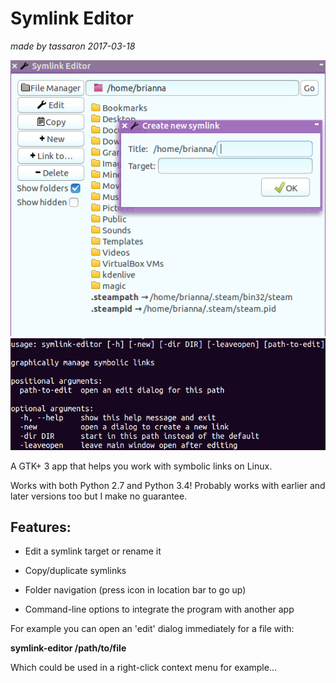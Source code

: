 Symlink Editor
==============
*made by tassaron 2017-03-18*

![Screenshot](/screenshot.png?raw=true)
![Screenshot](/screenshot2.png?raw=true)

A GTK+ 3 app that helps you work with symbolic links on Linux.

Works with both Python 2.7 and Python 3.4! Probably works with earlier and later versions too but I make no guarantee.


Features:
--------------

- Edit a symlink target or rename it

- Copy/duplicate symlinks

- Folder navigation (press icon in location bar to go up)

- Command-line options to integrate the program with another app


For example you can open an 'edit' dialog immediately for a file with:

**symlink-editor /path/to/file**

Which could be used in a right-click context menu for example...
